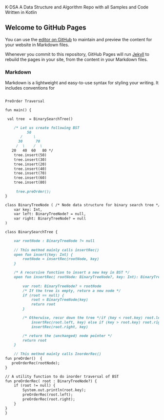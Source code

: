 K-DSA
A Data Structure and Algorithm Repo with all Samples and Code Written in Kotlin


## Welcome to GitHub Pages

You can use the [editor on GitHub](https://github.com/Androidiots/Androidiots.github.io/edit/master/README.md) to maintain and preview the content for your website in Markdown files.

Whenever you commit to this repository, GitHub Pages will run [Jekyll](https://jekyllrb.com/) to rebuild the pages in your site, from the content in your Markdown files.

### Markdown

Markdown is a lightweight and easy-to-use syntax for styling your writing. It includes conventions for

```markdown

PreOrder Traversal

fun main() {

 val tree  = BinarySearchTree() 

    /* Let us create following BST 
          50 
       /     \ 
      30      70 
     /  \    /  \ 
   20   40  60   80 */
    tree.insert(50)
    tree.insert(30)
    tree.insert(20)
    tree.insert(40)
    tree.insert(70)
    tree.insert(60)
    tree.insert(80)
    
     tree.preOrder(); 
}

class BinaryTreeNode ( /* Node data structure for binary search tree */
    var key: Int,
    var left: BinaryTreeNode? = null,
    var right: BinaryTreeNode? = null
)

class BinarySearchTree {

    var rootNode : BinaryTreeNode ?= null
    
    // This method mainly calls insertRec()
    open fun insert(key: Int) {
        rootNode = insertRec(rootNode, key)
    }

    /* A recursive function to insert a new key in BST */
    open fun insertRec( rootNode: BinaryTreeNode?, key: Int): BinaryTreeNode {
         
        var root: BinaryTreeNode? = rootNode
        /* If the tree is empty, return a new node */
        if (root == null) {
            root = BinaryTreeNode(key)
            return root
        }

        /* Otherwise, recur down the tree */if (key < root.key) root.left =
            insertRec(root.left, key) else if (key > root.key) root.right =
            insertRec(root.right, key)

        /* return the (unchanged) node pointer */
        return root
    }
    
    // This method mainly calls InorderRec() 
fun preOrder()  { 
   preOrderRec(rootNode); 
} 

// A utility function to do inorder traversal of BST 
fun preOrderRec( root : BinaryTreeNode?) { 
    if (root != null) { 
        System.out.println(root.key); 
        preOrderRec(root.left); 
        preOrderRec(root.right); 
    } 
} 
}

```


